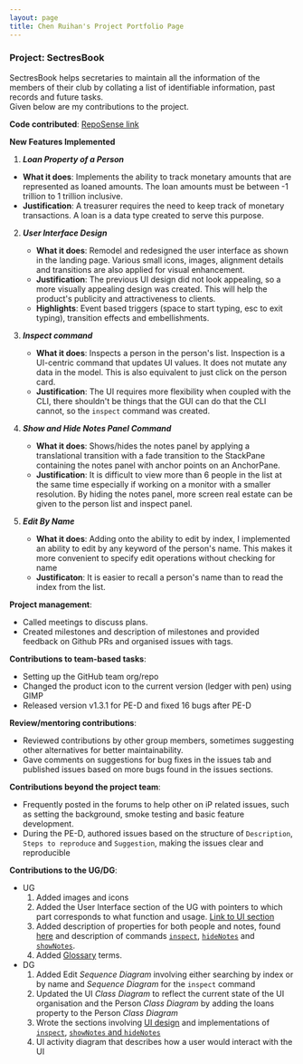 ```yaml
---
layout: page
title: Chen Ruihan's Project Portfolio Page
---
```


### Project: SectresBook

SectresBook helps secretaries to maintain all the information of the members of their club by collating a list of identifiable information, past records and future tasks. <br>Given below are my contributions to the project.

**Code contributed**: [RepoSense link](https://nus-cs2103-ay2223s1.github.io/tp-dashboard/?search=w12&sort=groupTitle&sortWithin=title&timeframe=commit&mergegroup=&groupSelect=groupByRepos&breakdown=true&checkedFileTypes=docs~functional-code~test-code~other&since=2022-09-16&tabOpen=true&tabType=authorship&tabAuthor=rui-han-crh&tabRepo=AY2223S1-CS2103T-W12-2%2Ftp%5Bmaster%5D&authorshipIsMergeGroup=false&authorshipFileTypes=docs~functional-code&authorshipIsBinaryFileTypeChecked=false&authorshipIsIgnoredFilesChecked=false)

**New Features Implemented**

1. **_Loan Property of a Person_**
  * **What it does**: Implements the ability to track monetary amounts that are represented as loaned amounts. The loan amounts must be between -1 trillion to 1 trillion inclusive.
  * **Justification**: A treasurer requires the need to keep track of monetary transactions. A loan is a data type created to serve this purpose.
  
2. **_User Interface Design_**
   * **What it does**: Remodel and redesigned the user interface as shown in the landing page. Various small icons, images, alignment details and transitions are also applied for visual enhancement.
   * **Justification**: The previous UI design did not look appealing, so a more visually appealing design was created. This will help the product's publicity and attractiveness to clients.
   * **Highlights**: Event based triggers (space to start typing, esc to exit typing), transition effects and embellishments.

3. **_Inspect command_**
   * **What it does**: Inspects a person in the person's list. Inspection is a UI-centric command that updates UI values. It does not mutate any data in the model. This is also equivalent to just click on the person card.
   * **Justification**: The UI requires more flexibility when coupled with the CLI, there shouldn't be things that the GUI can do that the CLI cannot, so the `inspect` command was created.

4. **_Show and Hide Notes Panel Command_**
   * **What it does**: Shows/hides the notes panel by applying a translational transition with a fade transition to the StackPane containing the notes panel with anchor points on an AnchorPane. 
   * **Justification**: It is difficult to view more than 6 people in the list at the same time especially if working on a monitor with a smaller resolution. By hiding the notes panel, more screen real estate can be given to the person list and inspect panel.

5. **_Edit By Name_**
   * **What it does**: Adding onto the ability to edit by index, I implemented an ability to edit by any keyword of the person's name. This makes it more convenient to specify edit operations without checking for name
   * **Justificaton**: It is easier to recall a person's name than to read the index from the list.

**Project management**:

* Called meetings to discuss plans.
* Created milestones and description of milestones and provided feedback on Github PRs and organised issues with tags.

**Contributions to team-based tasks**:

* Setting up the GitHub team org/repo
* Changed the product icon to the current version (ledger with pen) using GIMP
* Released version v1.3.1 for PE-D and fixed 16 bugs after PE-D

**Review/mentoring contributions**:

* Reviewed contributions by other group members, sometimes suggesting other alternatives for better maintainability.
* Gave comments on suggestions for bug fixes in the issues tab and published issues based on more bugs found in the issues sections.

**Contributions beyond the project team**:

* Frequently posted in the forums to help other on iP related issues, such as setting the background, smoke testing and basic feature development.
* During the PE-D, authored issues based on the structure of `Description`, `Steps to reproduce` and `Suggestion`, making the issues clear and reproducible

**Contributions to the UG/DG**:

- UG
  1. Added images and icons
  2. Added the User Interface section of the UG with pointers to which part corresponds to what function and usage. [Link to UI section](#https://ay2223s1-cs2103t-w12-2.github.io/tp/UserGuide.html#user-interface)
  3. Added description of properties for both people and notes, found [here](#https://ay2223s1-cs2103t-w12-2.github.io/tp/UserGuide.html#properties) and description of commands [`inspect`](https://ay2223s1-cs2103t-w12-2.github.io/tp/UserGuide.html#inspecting-a-person--inspect), [`hideNotes`](https://ay2223s1-cs2103t-w12-2.github.io/tp/UserGuide.html#hiding-notes-panel--hidenotes) and [`showNotes`](https://ay2223s1-cs2103t-w12-2.github.io/tp/UserGuide.html#showing-notes-panel--shownotes).
  4. Added [Glossary](https://ay2223s1-cs2103t-w12-2.github.io/tp/UserGuide.html#glossary) terms.
- DG
  1. Added Edit _Sequence Diagram_ involving either searching by index or by name and _Sequence Diagram_ for the `inspect` command
  2. Updated the UI _Class Diagram_ to reflect the current state of the UI organisation and the Person _Class Diagram_ by adding the loans property to the Person _Class Diagram_
  3. Wrote the sections involving [UI design](https://ay2223s1-cs2103t-w12-2.github.io/tp/DeveloperGuide.html#ui-features) and implementations of [`inspect`](https://ay2223s1-cs2103t-w12-2.github.io/tp/DeveloperGuide.html#inspect-feature), [`showNotes` and `hideNotes`](https://ay2223s1-cs2103t-w12-2.github.io/tp/DeveloperGuide.html#showing-and-hiding-the-notes-panel-feature)
  4. UI activity diagram that describes how a user would interact with the UI
